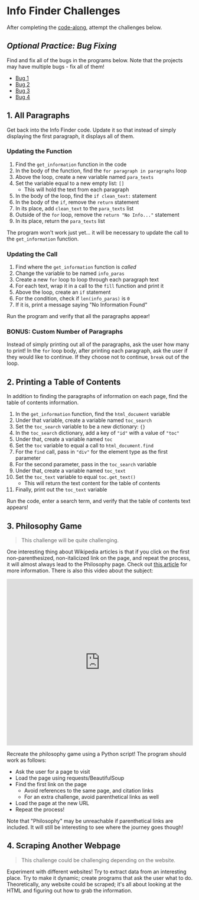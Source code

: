 # Info Finder Challenges
After completing the [code-along](InfoFinderCodeAlong.md), attempt the challenges below.

## _Optional Practice: Bug Fixing_
Find and fix all of the bugs in the programs below. Note that the projects may have multiple bugs - fix all of them!

- [Bug 1](https://replit.com/@JosephMaxwell/WSBug-1#main.py)
- [Bug 2](https://replit.com/@JosephMaxwell/WSBug-2#main.py)
- [Bug 3](https://replit.com/@JosephMaxwell/WSBug-3#main.py)
- [Bug 4](https://replit.com/@JosephMaxwell/WSBug-4#main.py)

## 1. All Paragraphs
Get back into the Info Finder code. Update it so that instead of simply displaying the first paragraph, it displays all of them.

### Updating the Function
1. Find the `get_information` function in the code
1. In the body of the function, find the `for paragraph in paragraphs` loop
1. Above the loop, create a new variable named `para_texts`
1. Set the variable equal to a new empty list: `[]`
    - This will hold the text from each paragraph
1. In the body of the loop, find the `if clean_text:` statement
1. In the body of the `if`, remove the `return` statement
1. In its place, add `clean_text` to the `para_texts` list
1. Outside of the `for` loop, remove the `return "No Info..."` statement
1. In its place, return the `para_texts` list

The program won't work just yet... it will be necessary to update the call to the `get_information` function.

### Updating the Call
1. Find where the `get_information` function is _called_
1. Change the variable to be named `info_paras`
1. Create a new `for` loop to loop through each paragraph text
1. For each text, wrap it in a call to the `fill` function and print it
1. Above the loop, create an `if` statement
1. For the condition, check if `len(info_paras)` is `0`
1. If it is, print a message saying "No Information Found"

Run the program and verify that all the paragraphs appear!

### BONUS: Custom Number of Paragraphs
Instead of simply printing out all of the paragraphs, ask the user how many to print! In the `for` loop body, after printing each paragraph, ask the user if they would like to continue. If they choose not to continue, `break` out of the loop.

## 2. Printing a Table of Contents
In addition to finding the paragraphs of information on each page, find the table of contents information.

1. In the `get_information` function, find the `html_document` variable
1. Under that variable, create a variable named `toc_search`
1. Set the `toc_search` variable to be a new dictionary: `{}`
1. In the `toc_search` dictionary, add a key of `"id"` with a value of `"toc"`
1. Under that, create a variable named `toc`
1. Set the `toc` variable to equal a call to `html_document.find`
1. For the `find` call, pass in `"div"` for the element type as the first parameter
1. For the second parameter, pass in the `toc_search` variable
1. Under that, create a variable named `toc_text`
1. Set the `toc_text` variable to equal `toc.get_text()`
    - This will return the text content for the table of contents
1. Finally, print out the `toc_text` variable

Run the code, enter a search term, and verify that the table of contents text appears!

## 3. Philosophy Game
>This challenge will be quite challenging.

One interesting thing about Wikipedia articles is that if you click on the first non-parenthesized, non-italicized link on the page, and repeat the process, it will almost always lead to the Philosophy page. Check out [this article](https://en.wikipedia.org/wiki/Wikipedia:Getting_to_Philosophy) for more information. There is also this video about the subject:

<iframe width="100%" height="450px" src="https://www.youtube.com/embed/Q2DdmEBXTpo" frameborder="0" allow="accelerometer; autoplay; clipboard-write; encrypted-media; gyroscope; picture-in-picture" allowfullscreen></iframe>

Recreate the philosophy game using a Python script! The program should work as follows:

- Ask the user for a page to visit
- Load the page using requests/BeautifulSoup
- Find the first link on the page
  - Avoid references to the same page, and citation links
  - For an extra challenge, avoid parenthetical links as well
- Load the page at the new URL
- Repeat the process!

Note that "Philosophy" may be unreachable if parenthetical links are included. It will still be interesting to see where the journey goes though!

## 4. Scraping Another Webpage
>This challenge could be challenging depending on the website.

Experiment with different websites! Try to extract data from an interesting place. Try to make it dynamic; create programs that ask the user what to do. Theoretically, any website could be scraped; it's all about looking at the HTML and figuring out how to grab the information.
